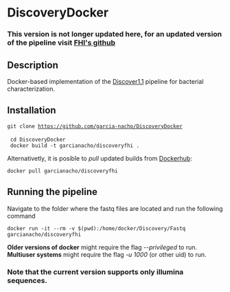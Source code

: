 # DiscoveryDocker   

### This version is not longer updated here, for an updated version of the pipeline visit [FHI's github](https://github.com/folkehelseinstituttet/DiscoveryDocker/tree/main)   

## Description   
Docker-based implementation of the [Discover1.1](https://github.com/lucadesabato/Discover1.1) pipeline for bacterial characterization.
   
## Installation   
<code>git clone https://github.com/garcia-nacho/DiscoveryDocker </code>  
<code> cd DiscoveryDocker </code>   
<code> docker build -t garcianacho/discoveryfhi . </code>
    
Alternativetly, it is posible to *pull* updated builds from [Dockerhub](https://hub.docker.com/repository/docker/garcianacho/discoveryfhi):
   
<code>docker pull garcianacho/discoveryfhi</code>
   
## Running the pipeline   
Navigate to the folder where the fastq files are located and run the following command
   
<code>docker run -it --rm -v $(pwd):/home/docker/Discovery/Fastq garcianacho/discoveryfhi</code>
   
**Older versions of docker** might require the flag *--privileged* to run.    
**Multiuser systems** might require the flag *-u 1000* (or other uid) to run.   

### Note that the current version supports only illumina sequences.
